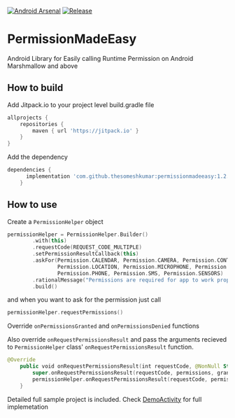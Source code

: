 [![Android Arsenal](https://img.shields.io/badge/Android%20Arsenal-PermissionMadeEasy-blue.svg?style=flat)](https://android-arsenal.com/details/1/7335)
[![Release](https://jitpack.io/v//TheSomeshKumar/PermissionMadeEasy.svg)](https://jitpack.io/#TheSomeshKumar/PermissionMadeEasy)

PermissionMadeEasy
=======

Android Library for Easily calling Runtime Permission on Android Marshmallow and above

## How to build

Add Jitpack.io to your project level build.gradle file 
```gradle
allprojects {
    repositories {
        maven { url 'https://jitpack.io' }
    }
}
```
  
Add the dependency
```gradle
dependencies {
	  implementation 'com.github.thesomeshkumar:permissionmadeeasy:1.2.3'
	}
```
  
## How to use
  
Create a `PermissionHelper` object
  
```kotlin
permissionHelper = PermissionHelper.Builder()
        .with(this)
        .requestCode(REQUEST_CODE_MULTIPLE)
        .setPermissionResultCallback(this)
        .askFor(Permission.CALENDAR, Permission.CAMERA, Permission.CONTACTS,
                Permission.LOCATION, Permission.MICROPHONE, Permission.STORAGE,
                Permission.PHONE, Permission.SMS, Permission.SENSORS)
        .rationalMessage("Permissions are required for app to work properly")
        .build()
 ```
 and when you want to ask for the permission just call
 ```kotlin
permissionHelper.requestPermissions()
 ```
 
Override `onPermissionsGranted` and `onPermissionsDenied` functions

Also override `onRequestPermissionsResult` and pass the arguments recieved to `PermissionHelper` class' `onRequestPermissionsResult` function.
```kotlin
@Override
    public void onRequestPermissionsResult(int requestCode, @NonNull String[] permissions, @NonNull int[] grantResults) {
        super.onRequestPermissionsResult(requestCode, permissions, grantResults);
        permissionHelper.onRequestPermissionsResult(requestCode, permissions, grantResults);
    }
```  

Detailed full sample project is included. Check [DemoActivity](https://github.com/thesomeshkumar/PermissionMadeEasy/blob/master/app/src/main/java/com/somesh/pemissionmadeeasy/DemoActivity.kt) for full implemetation 
